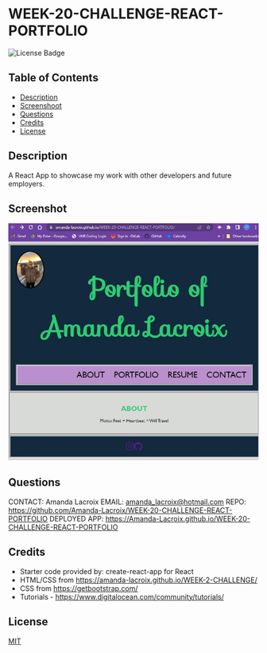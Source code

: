 # WEEK-20-CHALLENGE-REACT-PORTFOLIO

  ![License Badge](https://img.shields.io/badge/License-MIT-yellow.svg)

  ## Table of Contents

  - [Description](#description)
  - [Screenshoot](#screenshot)
  - [Questions](#questions)
  - [Credits](#credits)
  - [License](#license)

    
  ## Description
  A React App to showcase my work with other developers and future employers. 

  ## Screenshot
 
  ![Portfolio](static/media/PortScrnShot.jpg)

  ## Questions
  CONTACT: Amanda Lacroix
  EMAIL: amanda_lacroix@hotmail.com
  REPO: https://github.com/Amanda-Lacroix/WEEK-20-CHALLENGE-REACT-PORTFOLIO 
  DEPLOYED APP: https://Amanda-Lacroix.github.io/WEEK-20-CHALLENGE-REACT-PORTFOLIO 
  ## Credits
 - Starter code provided by: create-react-app for React
 - HTML/CSS from https://amanda-lacroix.github.io/WEEK-2-CHALLENGE/
 - CSS from https://getbootstrap.com/ 
 - Tutorials - https://www.digitalocean.com/community/tutorials/
 

  ## License
  [MIT]( https://opensource.org/licenses/MIT)
